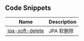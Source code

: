 ## Code Snippets

| Name                                 | Description |
| ------------------------------------ | ----------- |
| [jpa-soft-delete](./jpa-soft-delete) | JPA 软删除  |
